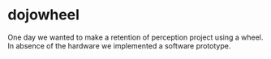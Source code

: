 # dojowheel

One day we wanted to make a retention of perception project using a wheel. 
In absence of the hardware we implemented a software prototype. 
